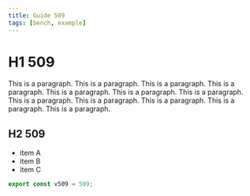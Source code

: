 ```yaml
---
title: Guide 509
tags: [bench, example]
---
```


# H1 509

This is a paragraph. This is a paragraph. This is a paragraph. This is a paragraph. This is a paragraph. This is a paragraph. This is a paragraph. This is a paragraph. This is a paragraph. This is a paragraph. This is a paragraph. This is a paragraph. 

## H2 509

- item A
- item B
- item C

```ts
export const v509 = 509;
```